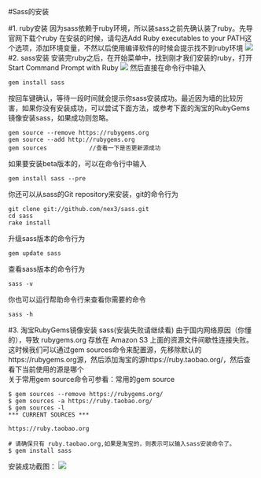 #Sass的安装


#1. ruby安装
因为sass依赖于ruby环境，所以装sass之前先确认装了ruby。先导官网下载个ruby 在安装的时候，请勾选Add Ruby executables to your PATH这个选项，添加环境变量，不然以后使用编译软件的时候会提示找不到ruby环境
<img src="../../media/sasswin.png" />
#2. sass安装
安装完ruby之后，在开始菜单中，找到刚才我们安装的ruby，打开Start Command Prompt with Ruby
<img src="../../media/ruby-cmd.png" />
然后直接在命令行中输入
```
gem install sass
```
按回车键确认，等待一段时间就会提示你sass安装成功。最近因为墙的比较厉害，如果你没有安装成功，可以尝试下面方法，或参考下面的淘宝的RubyGems镜像安装sass，如果成功则忽略。
```
gem source --remove https://rubygems.org
gem source --add http://rubygems.org
gem sources            //查看一下是否更新源成功
```
如果要安装beta版本的，可以在命令行中输入
```
gem install sass --pre
```
你还可以从sass的Git repository来安装，git的命令行为
```
git clone git://github.com/nex3/sass.git
cd sass
rake install
```
升级sass版本的命令行为
```
gem update sass
```
查看sass版本的命令行为
```
sass -v
```
你也可以运行帮助命令行来查看你需要的命令
```
sass -h
```
#3. 淘宝RubyGems镜像安装 sass(安装失败请继续看)
由于国内网络原因（你懂的），导致 rubygems.org 存放在 Amazon S3 上面的资源文件间歇性连接失败。这时候我们可以通过gem sources命令来配置源，先移除默认的https://rubygems.org源，然后添加淘宝的源https://ruby.taobao.org/，然后查看下当前使用的源是哪个<br/>
关于常用gem source命令可参看：常用的gem source
```
$ gem sources --remove https://rubygems.org/
$ gem sources -a https://ruby.taobao.org/
$ gem sources -l
*** CURRENT SOURCES ***

https://ruby.taobao.org

# 请确保只有 ruby.taobao.org,如果是淘宝的，则表示可以输入sass安装命令了。
$ gem install sass
```
安装成功截图： 
<img src="../../media/sass2.png" />
